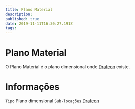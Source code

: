 ```yaml
---
title: Plano Material
description: 
published: true
date: 2019-11-11T16:30:27.191Z
tags: 
---
```


<!-- SUBTITLE: Visão geral sobre Plano Material -->

# Plano Material
O Plano Material é o plano dimensional onde [Drafeon](http://localhost/lugares/plano-material/drafeon#drafeon) existe.

# Informações
`Tipo` Plano dimensional
`Sub-locações` [Drafeon](http://localhost/lugares/plano-material/drafeon#drafeon)